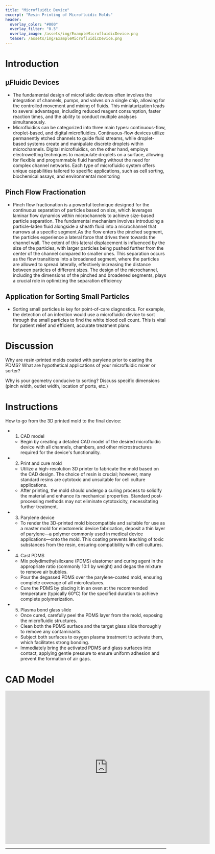 ```yaml
---
title: "Microfluidic Device"
excerpt: "Resin Printing of Microfluidic Molds" 
header:
  overlay_color: "#000"
  overlay_filter: "0.5"
  overlay_image: /assets/img/ExampleMicrofluidicDevice.png
  teaser: /assets/img/ExampleMicrofluidicDevice.png
--- 
```


# Introduction
## μFluidic Devices
- The fundamental design of microfluidic devices often involves the integration of channels, pumps, and valves on a single chip, allowing for the controlled movement and mixing of fluids. This miniaturization leads to several advantages, including reduced reagent consumption, faster reaction times, and the ability to conduct multiple analyses simultaneously. 
- Microfluidics can be categorized into three main types: continuous-flow, droplet-based, and digital microfluidics. Continuous-flow devices utilize permanently etched channels to guide fluid streams, while droplet-based systems create and manipulate discrete droplets within microchannels. Digital microfluidics, on the other hand, employs electrowetting techniques to manipulate droplets on a surface, allowing for flexible and programmable fluid handling without the need for complex channel networks. Each type of microfluidic system offers unique capabilities tailored to specific applications, such as cell sorting, biochemical assays, and environmental monitoring 

## Pinch Flow Fractionation
- Pinch flow fractionation is a powerful technique designed for the continuous separation of particles based on size, which  leverages laminar flow dynamics within microchannels to achieve size-based particle separation. The fundamental mechanism involves introducing a particle-laden fluid alongside a sheath fluid into a microchannel that narrows at a specific segment.As the flow enters the pinched segment, the particles experience a lateral force that drives them towards the channel wall. The extent of this lateral displacement is influenced by the size of the particles, with larger particles being pushed further from the center of the channel compared to smaller ones. This separation occurs as the flow transitions into a broadened segment, where the particles are allowed to spread laterally, effectively increasing the distance between particles of different sizes. The design of the microchannel, including the dimensions of the pinched and broadened segments, plays a crucial role in optimizing the separation efficiency

## Application for Sorting Small Particles
- Sorting small particles is key for point-of-care diagnostics. For example, the detection of an infection would use a microfluidic device to sort through the small particles to find the white blood cell count. This is vital for patient relief and efficient, accurate treatment plans.

# Discussion 
Why are resin-printed molds coated with parylene prior to casting the PDMS? What are hypothetical applications of your microfluidic mixer or sorter?

Why is your geometry conducive to sorting? Discuss specific dimensions (pinch width, outlet width, location of ports, etc.)

# Instructions  
How to go from the 3D printed mold to the final device:
- 1) CAD model
    - Begin by creating a detailed CAD model of the desired microfluidic device with all channels, chambers, and other microstructures required for the device's functionality.
- 2) Print and cure mold
    - Utilize a high-resolution 3D printer to fabricate the mold based on the CAD design. The choice of resin is crucial; however, many standard resins are cytotoxic and unsuitable for cell culture applications.​
    - After printing, the mold should undergo a curing process to solidify the material and enhance its mechanical properties. Standard post-processing methods may not eliminate cytotoxicity, necessitating further treatment.
- 3) Parylene device
    - To render the 3D-printed mold biocompatible and suitable for use as a master mold for elastomeric device fabrication, deposit a thin layer of parylene—a polymer commonly used in medical device applications—onto the mold. This coating prevents leaching of toxic substances from the resin, ensuring compatibility with cell cultures.​
- 4) Cast PDMS
    - Mix polydimethylsiloxane (PDMS) elastomer and curing agent in the appropriate ratio (commonly 10:1 by weight) and degas the mixture to remove air bubbles.​
    - Pour the degassed PDMS over the parylene-coated mold, ensuring complete coverage of all microfeatures.​
    - Cure the PDMS by placing it in an oven at the recommended temperature (typically 60°C) for the specified duration to achieve complete polymerization.
- 5) Plasma bond glass slide
    - Once cured, carefully peel the PDMS layer from the mold, exposing the microfluidic structures.​
    - Clean both the PDMS surface and the target glass slide thoroughly to remove any contaminants.​
    - Subject both surfaces to oxygen plasma treatment to activate them, which facilitates strong bonding.​
    - Immediately bring the activated PDMS and glass surfaces into contact, applying gentle pressure to ensure uniform adhesion and prevent the formation of air gaps.

# CAD Model

<iframe src="https://vanderbilt643.autodesk360.com/shares/public/SH286ddQT78850c0d8a4e82600be13efa8e4?mode=embed" width="640" height="480" allowfullscreen="true" webkitallowfullscreen="true" mozallowfullscreen="true"  frameborder="0"></iframe>

---



